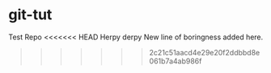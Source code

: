 # git-tut
Test Repo
<<<<<<< HEAD
Herpy derpy
New line of boringness added here.
>>>>>>> 2c21c51aacd4e29e20f2ddbbd8e061b7a4ab986f
